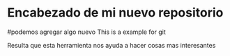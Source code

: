 # Encabezado de mi nuevo repositorio

#podemos agregar algo nuevo
This is a example for git

Resulta que esta herramienta nos ayuda a hacer cosas mas interesantes